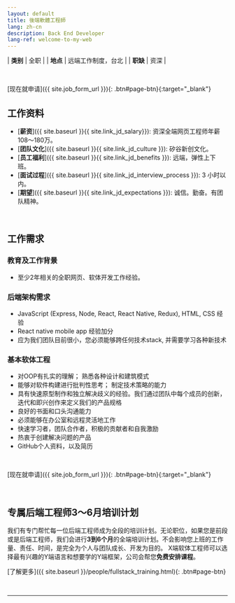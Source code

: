 ```yaml
---
layout: default
title: 後端軟體工程師
lang: zh-cn
description: Back End Developer
lang-ref: welcome-to-my-web
---
```




| **类别** | 全职 |
| **地点** | 远端工作制度，台北 |
| **职缺** | 资深 |

<br>

[现在就申请]({{ site.job_form_url }}){: .btn#page-btn}{:target="_blank"}

## 工作资料
- [**薪资**]({{ site.baseurl }}{{ site.link_jd_salary}}): 资深全端网页工程师年薪108～180万。
- [**团队文化**]({{ site.baseurl }}{{ site.link_jd_culture }}): 矽谷新创文化。
- [**员工福利**]({{ site.baseurl }}{{ site.link_jd_benefits }}): 远端，弹性上下班。
- [**面试过程**]({{ site.baseurl }}{{ site.link_jd_interview_process }}): 3 小时以内。
- [**期望**]({{ site.baseurl }}{{ site.link_jd_expectations }}): 诚信。勤奋。有团队精神。

<br>

## 工作需求

### 教育及工作背景
- 至少2年相关的全职网页、软体开发工作经验。

### 后端架构需求
- JavaScript (Express, Node, React, React Native, Redux), HTML, CSS 经验
- React native mobile app 经验加分
- 应为我们团队目前很小，您必须能够跨任何技术stack, 并需要学习各种新技术

### 基本软体工程
- 对OOP有扎实的理解； 熟悉各种设计和建筑模式
- 能够对软件构建进行批判性思考； 制定技术策略的能力
- 具有快速原型制作和独立解决歧义的经验。我们通过团队中每个成员的创新，迭代和即兴创作来定义我们的产品规格
- 良好的书面和口头沟通能力
- 必须能够在办公室和远程灵活地工作
- 快速学习者，团队合作者，积极的贡献者和自我激励
- 热衷于创建解决问题的产品
- GitHub个人资料，以及简历

<br>

[现在就申请]({{ site.job_form_url }}){: .btn#page-btn}{:target="_blank"}

<br>

## 专属后端工程师3～6月培训计划

我们有专门帮忙每一位后端工程师成为全段的培训计划。无论职位，如果您是前段或是后端工程师，我们会进行**3到6个月**的全端培训计划。不会影响您上班的工作量、责任、时间，是完全为个人与团队成长、开发为目的。 X端软体工程师可以选择最有兴趣的Y端语言和想要学的Y端框架，公司会帮您**免费安排课程**。

[了解更多]({{ site.baseurl }}/people/fullstack_training.html){: .btn#page-btn}

<br>

---

<br>


